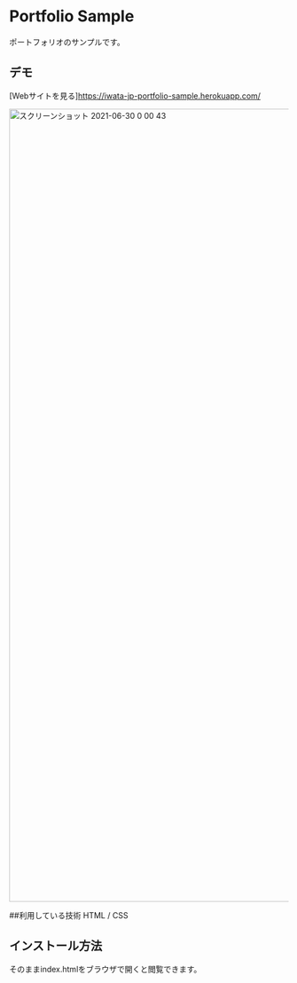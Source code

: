 Portfolio Sample 
====

ポートフォリオのサンプルです。

## デモ
[Webサイトを見る]https://iwata-jp-portfolio-sample.herokuapp.com/

<img width="1430" alt="スクリーンショット 2021-06-30 0 00 43" src="https://user-images.githubusercontent.com/86474314/123821496-67ed5300-d936-11eb-87d0-2e4e8eb646ec.png">

##利用している技術
HTML / CSS

## インストール方法
そのままindex.htmlをブラウザで開くと閲覧できます。




